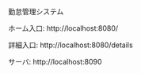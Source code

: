勤怠管理システム

ホーム入口: http://localhost:8080/

詳細入口: http://localhost:8080/details

サーバ: http://localhost:8090